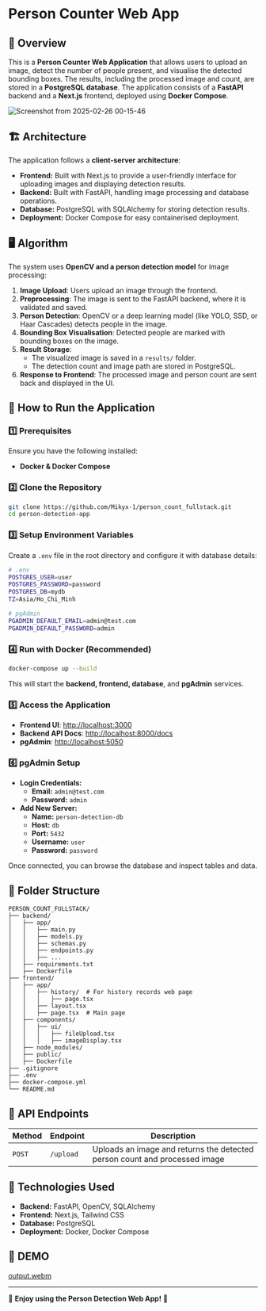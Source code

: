 # Person Counter Web App

## 📌 Overview
This is a **Person Counter Web Application** that allows users to upload an image, detect the number of people present, and visualise the detected bounding boxes. The results, including the processed image and count, are stored in a **PostgreSQL database**. The application consists of a **FastAPI** backend and a **Next.js** frontend, deployed using **Docker Compose**.

![Screenshot from 2025-02-26 00-15-46](https://github.com/user-attachments/assets/9feaf1f7-2e0b-49fb-9268-d497a8fed579)


## 🏗️ Architecture

The application follows a **client-server architecture**:

- **Frontend:** Built with Next.js to provide a user-friendly interface for uploading images and displaying detection results.
- **Backend:** Built with FastAPI, handling image processing and database operations.
- **Database:** PostgreSQL with SQLAlchemy for storing detection results.
- **Deployment:** Docker Compose for easy containerised deployment.

## 🖥️ Algorithm
The system uses **OpenCV and a person detection model** for image processing:

1. **Image Upload**: Users upload an image through the frontend.
2. **Preprocessing**: The image is sent to the FastAPI backend, where it is validated and saved.
3. **Person Detection**: OpenCV or a deep learning model (like YOLO, SSD, or Haar Cascades) detects people in the image.
4. **Bounding Box Visualisation**: Detected people are marked with bounding boxes on the image.
5. **Result Storage**:
   - The visualized image is saved in a `results/` folder.
   - The detection count and image path are stored in PostgreSQL.
6. **Response to Frontend**: The processed image and person count are sent back and displayed in the UI.

## 🚀 How to Run the Application

### 1️⃣ Prerequisites
Ensure you have the following installed:
- **Docker & Docker Compose**

### 2️⃣ Clone the Repository
```sh
git clone https://github.com/Mikyx-1/person_count_fullstack.git
cd person-detection-app
```

### 3️⃣ Setup Environment Variables
Create a `.env` file in the root directory and configure it with database details:
```sh
# .env
POSTGRES_USER=user
POSTGRES_PASSWORD=password
POSTGRES_DB=mydb
TZ=Asia/Ho_Chi_Minh

# pgAdmin
PGADMIN_DEFAULT_EMAIL=admin@test.com
PGADMIN_DEFAULT_PASSWORD=admin

```

### 4️⃣ Run with Docker (Recommended)
```sh
docker-compose up --build
```
This will start the **backend, frontend, database**, and **pgAdmin** services.

### 5️⃣ Access the Application
- **Frontend UI**: [http://localhost:3000](http://localhost:3000)
- **Backend API Docs**: [http://localhost:8000/docs](http://localhost:8000/docs)
- **pgAdmin**: [http://localhost:5050](http://localhost:5050)

### 6️⃣ pgAdmin Setup
- **Login Credentials:**
  - **Email:** `admin@test.com`
  - **Password:** `admin`
- **Add New Server:**
  - **Name:** `person-detection-db`
  - **Host:** `db`
  - **Port:** `5432`
  - **Username:** `user`
  - **Password:** `password`

Once connected, you can browse the database and inspect tables and data.



## 📂 Folder Structure
```
PERSON_COUNT_FULLSTACK/
├── backend/
│   ├── app/
│   │   ├── main.py
│   │   ├── models.py
│   │   ├── schemas.py
│   │   ├── endpoints.py
│   │   ├── ...
│   ├── requirements.txt
│   ├── Dockerfile
├── frontend/
│   ├── app/
│   │   ├── history/  # For history records web page
│   │   │   ├── page.tsx
│   │   ├── layout.tsx
│   │   ├── page.tsx  # Main page
│   ├── components/
│   │   ├── ui/
│   │   │   ├── fileUpload.tsx
│   │   │   ├── imageDisplay.tsx
│   ├── node_modules/
│   ├── public/
│   ├── Dockerfile
├── .gitignore
├── .env
├── docker-compose.yml
└── README.md
```

## 🎯 API Endpoints
| Method | Endpoint  | Description |
|--------|----------|-------------|
| `POST` | `/upload` | Uploads an image and returns the detected person count and processed image |

## 🔧 Technologies Used
- **Backend:** FastAPI, OpenCV, SQLAlchemy
- **Frontend:** Next.js, Tailwind CSS
- **Database:** PostgreSQL
- **Deployment:** Docker, Docker Compose


## 🎥 DEMO 

[output.webm](https://github.com/user-attachments/assets/e0ad5d95-26ae-41a8-bd01-a800bf275fe0)


---
🚀 **Enjoy using the Person Detection Web App!** 🎉

